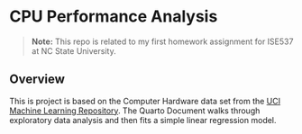# CPU Performance Analysis

> **Note:** This repo is related to my first homework assignment for ISE537 at NC State University.

## Overview

This is project is based on the Computer Hardware data set from the [UCI Machine Learning Repository](https://archive.ics.uci.edu/dataset/29/computer+hardware). The Quarto Document walks through exploratory data analysis and then fits a simple linear regression model.
